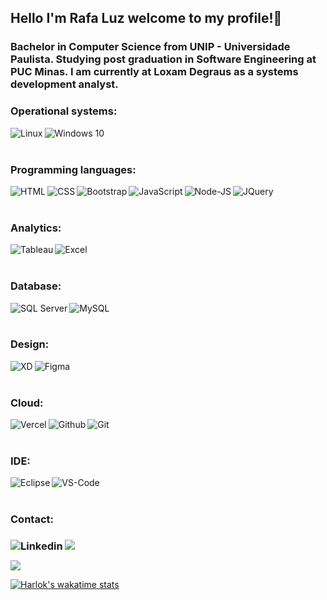 ## Hello I'm Rafa Luz welcome to my profile!👋

### Bachelor in Computer Science from UNIP - Universidade Paulista. Studying post graduation in Software Engineering at PUC Minas. I am currently at Loxam Degraus as a systems development analyst.

  <h3> Operational systems: </h3>
  <img align="left" alt="Linux" src="https://img.shields.io/badge/Linux-FCC624?style=for-the-badge&logo=linux&logoColor=black"/>
  <img align="left" alt="Windows 10" src="https://img.shields.io/badge/Windows-0078D6?style=for-the-badge&logo=windows&logoColor=white"/>

  <br>
  <br>

  <h3> Programming languages: </h3>
    <img align="left" alt="HTML" src="https://img.shields.io/badge/HTML5-E34F26?style=for-the-badge&logo=html5&logoColor=white">
    <img align="left" alt="CSS" src="https://img.shields.io/badge/CSS3-1572B6?style=for-the-badge&logo=css3&logoColor=white">
    <img align="left" alt="Bootstrap" src="https://img.shields.io/badge/Bootstrap-563D7C?style=for-the-badge&logo=bootstrap&logoColor=white">
    <img align="left" alt="JavaScript" src="https://img.shields.io/badge/JavaScript-F7DF1E?style=for-the-badge&logo=javascript&logoColor=black">
    <img align="left" alt="Node-JS" src="https://img.shields.io/badge/Node.js-43853D?style=for-the-badge&logo=node.js&logoColor=white">
    <img align="left" alt="JQuery" src="https://img.shields.io/badge/jQuery-0769AD?style=for-the-badge&logo=jquery&logoColor=white">

   <br>
   <br>

  <h3> Analytics:</h3>
  <img align="left" alt="Tableau" src="https://img.shields.io/badge/Tableau-E97627?style=for-the-badge&logo=Tableau&logoColor=white" />
  <img align="left" alt="Excel" src="https://img.shields.io/badge/Microsoft_Excel-217346?style=for-the-badge&logo=microsoft-excel&logoColor=white" />

   <br>
   <br>

  <h3> Database: </h3>
  <img align="left" alt="SQL Server" src="https://img.shields.io/badge/Microsoft%20SQL%20Server-CC2927?style=for-the-badge&logo=microsoft%20sql%20server&logoColor=white" />
  <img align="left" alt="MySQL" src="https://img.shields.io/badge/MySQL-00000F?style=for-the-badge&logo=mysql&logoColor=white" />

  <br>
  <br>

  <h3>Design:</h3>
  <img align="left" alt="XD" src="https://img.shields.io/badge/Adobe%20XD-470137?style=for-the-badge&logo=Adobe%20XD&logoColor=#FF61F6" />
  <img align="left" alt="Figma" src="https://img.shields.io/badge/Figma-F24E1E?style=for-the-badge&logo=figma&logoColor=white" />

   <br>
   <br>

  <h3> Cloud:</h3>
  <img align="left" alt="Vercel" src="https://img.shields.io/badge/Vercel-000000?style=for-the-badge&logo=vercel&logoColor=white" />
  <img align="left" alt="Github" src="https://img.shields.io/badge/GitHub-100000?style=for-the-badge&logo=github&logoColor=white" />
   <img align="left" alt="Git" src="https://img.shields.io/badge/GIT-E44C30?style=for-the-badge&logo=git&logoColor=white" />

   <br>
   <br>

  <h3>IDE:</h3>
  <img align="left" alt="Eclipse" src="https://img.shields.io/badge/Eclipse-2C2255?style=for-the-badge&logo=eclipse&logoColor=white" />
  <img align="left" alt="VS-Code" src="https://img.shields.io/badge/Visual_Studio_Code-0078D4?style=for-the-badge&logo=visual%20studio%20code&logoColor=white" />
  
   <br>
   <br>
  
 <div>
   
  <h3>Contact: <h3>
  <a href="mailto:rafaoluz@hotmail.com"><img src="https://img.shields.io/badge/Microsoft_Outlook-0078D4?style=for-the-badge&logo=microsoft-outlook&logoColor=white"/></a>     
  <a href="https://linkedin.com/in/rafaoluz"><img align="left" alt="Linkedin" src="https://img.shields.io/badge/LinkedIn-0077B5?style=for-the-badge&logo=linkedin&logoColor=white"/></a>
 
</div>

<picture>
  <source
    srcset="https://github-readme-stats.vercel.app/api?username=rafaoluz&show_icons=true&theme=dark"
    media="(prefers-color-scheme: dark)"
  />
  <source
    srcset="https://github-readme-stats.vercel.app/api?username=rafaoluz&show_icons=true"
    media="(prefers-color-scheme: light), (prefers-color-scheme: no-preference)"
  />
  <img src="https://github-readme-stats.vercel.app/api?username=rafaoluz&show_icons=true" />
</picture>


[![Harlok's wakatime stats](https://github-readme-stats.vercel.app/api/wakatime?username=rafaoluz)](https://github.com/rafaoluz/github-readme-stats)

